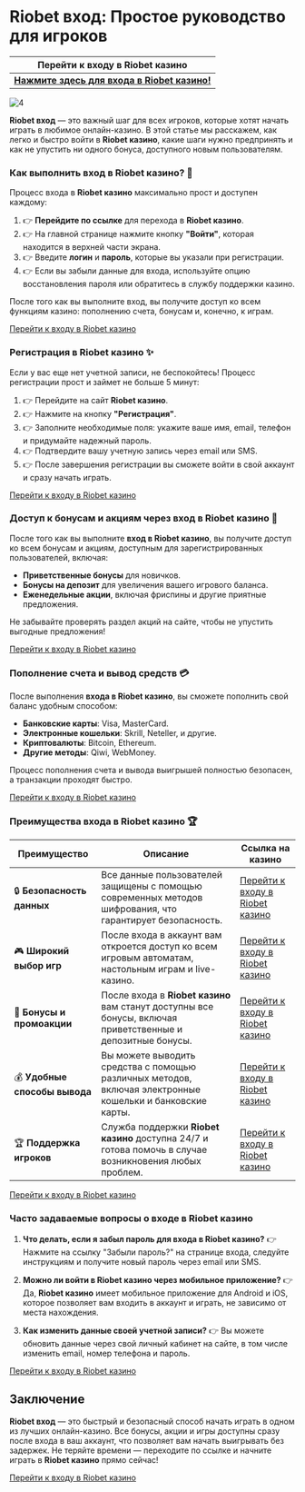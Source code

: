 # Riobet вход: Простое руководство для игроков

| **Перейти к входу в Riobet казино**                                   |
|----------------------------------------------------------------------|
| [**Нажмите здесь для входа в Riobet казино!**](https://brandplay.link/dtx89f2L) |
![4](https://github.com/user-attachments/assets/a7f2c124-56d7-4c69-8951-47ed995cbaf2)


**Riobet вход** — это важный шаг для всех игроков, которые хотят начать играть в любимое онлайн-казино. В этой статье мы расскажем, как легко и быстро войти в **Riobet казино**, какие шаги нужно предпринять и как не упустить ни одного бонуса, доступного новым пользователям. 

### Как выполнить вход в Riobet казино? 🔑

Процесс входа в **Riobet казино** максимально прост и доступен каждому:

1. 👉 **Перейдите по ссылке** для перехода в **Riobet казино**.
2. 👉 На главной странице нажмите кнопку **"Войти"**, которая находится в верхней части экрана.
3. 👉 Введите **логин** и **пароль**, которые вы указали при регистрации.
4. 👉 Если вы забыли данные для входа, используйте опцию восстановления пароля или обратитесь в службу поддержки казино.

После того как вы выполните вход, вы получите доступ ко всем функциям казино: пополнению счета, бонусам и, конечно, к играм.

[Перейти к входу в Riobet казино](https://brandplay.link/dtx89f2L)

### Регистрация в Riobet казино ✨

Если у вас еще нет учетной записи, не беспокойтесь! Процесс регистрации прост и займет не больше 5 минут:

1. 👉 Перейдите на сайт **Riobet казино**.
2. 👉 Нажмите на кнопку **"Регистрация"**.
3. 👉 Заполните необходимые поля: укажите ваше имя, email, телефон и придумайте надежный пароль.
4. 👉 Подтвердите вашу учетную запись через email или SMS.
5. 👉 После завершения регистрации вы сможете войти в свой аккаунт и сразу начать играть.

[Перейти к входу в Riobet казино](https://brandplay.link/dtx89f2L)

### Доступ к бонусам и акциям через вход в Riobet казино 🎁

После того как вы выполните **вход в Riobet казино**, вы получите доступ ко всем бонусам и акциям, доступным для зарегистрированных пользователей, включая:
- **Приветственные бонусы** для новичков.
- **Бонусы на депозит** для увеличения вашего игрового баланса.
- **Еженедельные акции**, включая фриспины и другие приятные предложения.

Не забывайте проверять раздел акций на сайте, чтобы не упустить выгодные предложения!

[Перейти к входу в Riobet казино](https://brandplay.link/dtx89f2L)

### Пополнение счета и вывод средств 💳

После выполнения **входа в Riobet казино**, вы сможете пополнить свой баланс удобным способом:
- **Банковские карты**: Visa, MasterCard.
- **Электронные кошельки**: Skrill, Neteller, и другие.
- **Криптовалюты**: Bitcoin, Ethereum.
- **Другие методы**: Qiwi, WebMoney.

Процесс пополнения счета и вывода выигрышей полностью безопасен, а транзакции проходят быстро.

[Перейти к входу в Riobet казино](https://brandplay.link/dtx89f2L)

### Преимущества входа в Riobet казино 🏆

| **Преимущество**             | **Описание**                                                                                                  | **Ссылка на казино**                                 |
|------------------------------|----------------------------------------------------------------------------------------------------------------|------------------------------------------------------|
| 🔒 **Безопасность данных**    | Все данные пользователей защищены с помощью современных методов шифрования, что гарантирует безопасность.     | [Перейти к входу в Riobet казино](https://brandplay.link/dtx89f2L) |
| 🎮 **Широкий выбор игр**      | После входа в аккаунт вам откроется доступ ко всем игровым автоматам, настольным играм и live-казино.         | [Перейти к входу в Riobet казино](https://brandplay.link/dtx89f2L) |
| 🎁 **Бонусы и промоакции**    | После входа в **Riobet казино** вам станут доступны все бонусы, включая приветственные и депозитные бонусы.   | [Перейти к входу в Riobet казино](https://brandplay.link/dtx89f2L) |
| 💰 **Удобные способы вывода** | Вы можете выводить средства с помощью различных методов, включая электронные кошельки и банковские карты.      | [Перейти к входу в Riobet казино](https://brandplay.link/dtx89f2L) |
| 🏆 **Поддержка игроков**      | Служба поддержки **Riobet казино** доступна 24/7 и готова помочь в случае возникновения любых проблем.         | [Перейти к входу в Riobet казино](https://brandplay.link/dtx89f2L) |

[Перейти к входу в Riobet казино](https://brandplay.link/dtx89f2L)

### Часто задаваемые вопросы о входе в Riobet казино

1. **Что делать, если я забыл пароль для входа в Riobet казино?**
   👉 Нажмите на ссылку "Забыли пароль?" на странице входа, следуйте инструкциям и получите новый пароль через email или SMS.

2. **Можно ли войти в Riobet казино через мобильное приложение?**
   👉 Да, **Riobet казино** имеет мобильное приложение для Android и iOS, которое позволяет вам входить в аккаунт и играть, не зависимо от места нахождения.

3. **Как изменить данные своей учетной записи?**
   👉 Вы можете обновить данные через свой личный кабинет на сайте, в том числе изменить email, номер телефона и пароль.

[Перейти к входу в Riobet казино](https://brandplay.link/dtx89f2L)

## Заключение

**Riobet вход** — это быстрый и безопасный способ начать играть в одном из лучших онлайн-казино. Все бонусы, акции и игры доступны сразу после входа в ваш аккаунт, что позволяет вам начать выигрывать без задержек. Не теряйте времени — переходите по ссылке и начните играть в **Riobet казино** прямо сейчас!

[Перейти к входу в Riobet казино](https://brandplay.link/dtx89f2L)
